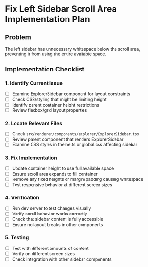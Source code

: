# Fix Left Sidebar Scroll Area Implementation Plan

## Problem
The left sidebar has unnecessary whitespace below the scroll area, preventing it from using the entire available space.

## Implementation Checklist

### 1. Identify Current Issue
- [ ] Examine ExplorerSidebar component for layout constraints
- [ ] Check CSS/styling that might be limiting height
- [ ] Identify parent container height restrictions
- [ ] Review flexbox/grid layout properties

### 2. Locate Relevant Files
- [ ] Check `src/renderer/components/explorer/ExplorerSidebar.tsx`
- [ ] Review parent component that renders ExplorerSidebar
- [ ] Examine CSS styles in theme.ts or global.css affecting sidebar

### 3. Fix Implementation
- [ ] Update container height to use full available space
- [ ] Ensure scroll area expands to fill container
- [ ] Remove any fixed heights or margin/padding causing whitespace
- [ ] Test responsive behavior at different screen sizes

### 4. Verification
- [ ] Run dev server to test changes visually
- [ ] Verify scroll behavior works correctly
- [ ] Check that sidebar content is fully accessible
- [ ] Ensure no layout breaks in other components

### 5. Testing
- [ ] Test with different amounts of content
- [ ] Verify on different screen sizes
- [ ] Check integration with other sidebar components